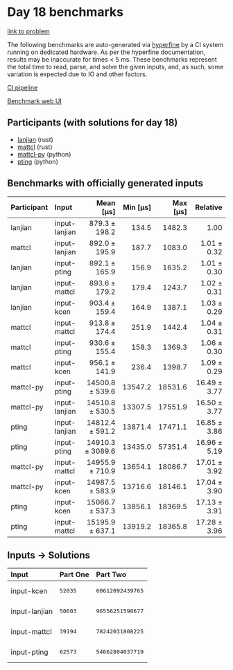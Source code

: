 # Day 18 benchmarks

[link to problem](https://adventofcode.com/2023/day/18)

The following benchmarks are auto-generated via
[hyperfine](https://github.com/sharkdp/hyperfine) by a CI system running on
dedicated hardware. As per the hyperfine documentation, results may be
inaccurate for times < 5 ms. These benchmarks represent the total time to read,
parse, and solve the given inputs, and, as such, some variation is expected due
to IO and other factors.

[CI pipeline](http://ci.papercode.net:8080/teams/main/pipelines/aoc2023)

[Benchmark web UI](https://aoc.ancalagon.black)


## Participants (with solutions for day 18)

- [lanjian](https://github.com/lanjian/aoc-2023) (rust)
- [mattcl](https://github.com/mattcl/aoc2023) (rust)
- [mattcl-py](https://github.com/mattcl/aoc2023-py) (python)
- [pting](https://github.com/pting/aoc2023) (python)


## Benchmarks with officially generated inputs

| Participant | Input | Mean [µs] | Min [µs] | Max [µs] | Relative |
|:---|:---|---:|---:|---:|---:|
| lanjian | input-lanjian | 879.3 ± 198.2 | 134.5 | 1482.3 | 1.00 |
| mattcl | input-lanjian | 892.0 ± 195.9 | 187.7 | 1083.0 | 1.01 ± 0.32 |
| lanjian | input-pting | 892.1 ± 165.9 | 156.9 | 1635.2 | 1.01 ± 0.30 |
| lanjian | input-mattcl | 893.6 ± 179.2 | 179.4 | 1243.7 | 1.02 ± 0.31 |
| lanjian | input-kcen | 903.4 ± 159.4 | 164.9 | 1387.1 | 1.03 ± 0.29 |
| mattcl | input-mattcl | 913.8 ± 174.4 | 251.9 | 1442.4 | 1.04 ± 0.31 |
| mattcl | input-pting | 930.6 ± 155.4 | 158.3 | 1369.3 | 1.06 ± 0.30 |
| mattcl | input-kcen | 956.1 ± 141.9 | 236.4 | 1398.7 | 1.09 ± 0.29 |
| mattcl-py | input-pting | 14500.8 ± 539.6 | 13547.2 | 18531.6 | 16.49 ± 3.77 |
| mattcl-py | input-lanjian | 14510.8 ± 530.5 | 13307.5 | 17551.9 | 16.50 ± 3.77 |
| pting | input-lanjian | 14812.4 ± 591.2 | 13871.4 | 17471.1 | 16.85 ± 3.86 |
| pting | input-pting | 14910.3 ± 3089.6 | 13435.0 | 57351.4 | 16.96 ± 5.19 |
| mattcl-py | input-mattcl | 14955.9 ± 710.9 | 13654.1 | 18086.7 | 17.01 ± 3.92 |
| mattcl-py | input-kcen | 14987.5 ± 583.9 | 13716.6 | 18146.1 | 17.04 ± 3.90 |
| pting | input-kcen | 15066.7 ± 537.3 | 13856.1 | 18369.5 | 17.13 ± 3.91 |
| pting | input-mattcl | 15195.9 ± 637.1 | 13919.2 | 18365.8 | 17.28 ± 3.96 |


## Inputs -> Solutions

| Input | Part One | Part Two |
|:---|:---|:---|
|input-kcen|<pre>52035</pre>|<pre>60612092439765</pre>|
|input-lanjian|<pre>50603</pre>|<pre>96556251590677</pre>|
|input-mattcl|<pre>39194</pre>|<pre>78242031808225</pre>|
|input-pting|<pre>62573</pre>|<pre>54662804037719</pre>|